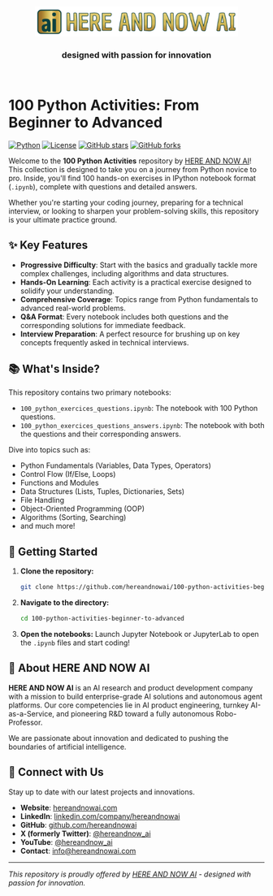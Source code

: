 <div align="center">
  <a href="https://hereandnowai.com">
    <img src="https://raw.githubusercontent.com/hereandnowai/images/refs/heads/main/logos/logo-of-here-and-now-ai.png" alt="HERE AND NOW AI Logo" width="400"/>
  </a>
  <br/>
  <h3>designed with passion for innovation</h3>
  <br/>
</div>

# 100 Python Activities: From Beginner to Advanced

[![Python](https://img.shields.io/badge/Python-3.x-blue.svg)](https://www.python.org/)
[![License](https://img.shields.io/badge/License-MIT-green.svg)](https://opensource.org/licenses/MIT)
[![GitHub stars](https://img.shields.io/github/stars/hereandnowai/100-python-activities-beginner-to-advanced.svg)](https://github.com/hereandnowai/100-python-activities-beginner-to-advanced/stargazers)
[![GitHub forks](https://img.shields.io/github/forks/hereandnowai/100-python-activities-beginner-to-advanced.svg)](https://github.com/hereandnowai/100-python-activities-beginner-to-advanced/network)

Welcome to the **100 Python Activities** repository by [HERE AND NOW AI](https://hereandnowai.com)! This collection is designed to take you on a journey from Python novice to pro. Inside, you'll find 100 hands-on exercises in IPython notebook format (`.ipynb`), complete with questions and detailed answers.

Whether you're starting your coding journey, preparing for a technical interview, or looking to sharpen your problem-solving skills, this repository is your ultimate practice ground.

## ✨ Key Features

- **Progressive Difficulty**: Start with the basics and gradually tackle more complex challenges, including algorithms and data structures.
- **Hands-On Learning**: Each activity is a practical exercise designed to solidify your understanding.
- **Comprehensive Coverage**: Topics range from Python fundamentals to advanced real-world problems.
- **Q&A Format**: Every notebook includes both questions and the corresponding solutions for immediate feedback.
- **Interview Preparation**: A perfect resource for brushing up on key concepts frequently asked in technical interviews.

## 📚 What's Inside?

This repository contains two primary notebooks:
- `100_python_exercices_questions.ipynb`: The notebook with 100 Python questions.
- `100_python_exercices_questions_answers.ipynb`: The notebook with both the questions and their corresponding answers.

Dive into topics such as:
- Python Fundamentals (Variables, Data Types, Operators)
- Control Flow (If/Else, Loops)
- Functions and Modules
- Data Structures (Lists, Tuples, Dictionaries, Sets)
- File Handling
- Object-Oriented Programming (OOP)
- Algorithms (Sorting, Searching)
- and much more!

## 🚀 Getting Started

1.  **Clone the repository:**
    ```bash
    git clone https://github.com/hereandnowai/100-python-activities-beginner-to-advanced.git
    ```
2.  **Navigate to the directory:**
    ```bash
    cd 100-python-activities-beginner-to-advanced
    ```
3.  **Open the notebooks:**
    Launch Jupyter Notebook or JupyterLab to open the `.ipynb` files and start coding!

## 🤖 About HERE AND NOW AI

**HERE AND NOW AI** is an AI research and product development company with a mission to build enterprise-grade AI solutions and autonomous agent platforms. Our core competencies lie in AI product engineering, turnkey AI-as-a-Service, and pioneering R&D toward a fully autonomous Robo-Professor.

We are passionate about innovation and dedicated to pushing the boundaries of artificial intelligence.

## 🤝 Connect with Us

Stay up to date with our latest projects and innovations.

- **Website**: [hereandnowai.com](https://hereandnowai.com)
- **LinkedIn**: [linkedin.com/company/hereandnowai](https://www.linkedin.com/company/hereandnowai/)
- **GitHub**: [github.com/hereandnowai](https://github.com/hereandnowai)
- **X (formerly Twitter)**: [@hereandnow_ai](https://x.com/hereandnow_ai)
- **YouTube**: [@hereandnow_ai](https://youtube.com/@hereandnow_ai)
- **Contact**: [info@hereandnowai.com](mailto:info@hereandnowai.com)

---

*This repository is proudly offered by [HERE AND NOW AI](https://hereandnowai.com) - designed with passion for innovation.*